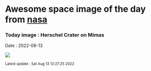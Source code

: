 
# Awesome space image of the day from [nasa](https://api.nasa.gov/)

### Today image : Herschel Crater on Mimas

Date : 2022-08-13


![](https://apod.nasa.gov/apod/image/2208/PIA12572_1200.jpg)

<small>Latest update : Sat Aug 13 12:27:25 2022</small>


